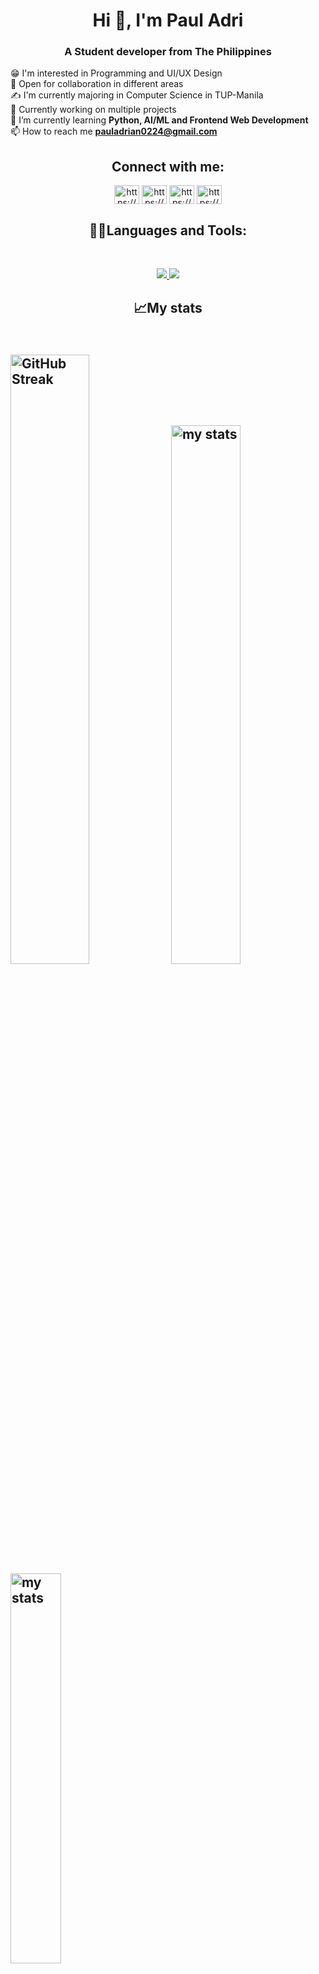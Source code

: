 <h1 align="center">Hi 👋, I'm Paul Adri</h1>
<h3 align="center">A Student developer from The Philippines</h3>

😁 I'm interested in Programming and UI/UX Design <br/>
🧐 Open for collaboration in different areas <br/>
✍️ I'm currently majoring in Computer Science in TUP-Manila <br/>
🔭 Currently working on multiple projects <br/>
🌱 I’m currently learning **Python, AI/ML and Frontend Web Development** <br/>
📫 How to reach me **pauladrian0224@gmail.com** <br/>

<h2 align="center">Connect with me:</h2>
<p align="center">
<a href="https://www.linkedin.com/in/paul-adrian-torres-464b2521b/" target="_blank"><img align="center" src="https://raw.githubusercontent.com/rahuldkjain/github-profile-readme-generator/master/src/images/icons/Social/linked-in-alt.svg" alt="https://www.linkedin.com/in/paul-adrian-torres-464b2521b/" height="30" width="40" /></a>
<a href="https://www.instagram.com/adrii_xml/" target="_blank"><img align="center" src="https://raw.githubusercontent.com/rahuldkjain/github-profile-readme-generator/master/src/images/icons/Social/instagram.svg" alt="https://www.instagram.com/adrii_xml/" height="30" width="40" /></a>
<a href="https://www.behance.net/porucreatives" target="_blank"><img align="center" src="https://raw.githubusercontent.com/rahuldkjain/github-profile-readme-generator/master/src/images/icons/Social/behance.svg" alt="https://www.behance.net/porucreatives" height="30" width="40" /></a>
<a href="https://www.facebook.com/paul.2444.444/" target="_blank"><img align="center" src="https://raw.githubusercontent.com/rahuldkjain/github-profile-readme-generator/master/src/images/icons/Social/facebook.svg" alt="https://www.facebook.com/paul.2444.444/" height="30" width="40" /></a>
</p>

<h2 align="center">👨‍💻Languages and Tools:</h2>
<br/>
<p align="center">
  <a href="https://skillicons.dev">
    <img src="https://skillicons.dev/icons?i=ps,ai,figma,blender,anaconda,androidstudio" />
    <img src="https://skillicons.dev/icons?i=bootstrap,c,cpp,java,html,css,js,flutter,php,py,flask,react,tensorflow,git,jquery" />
  </a>
</p>
<h2 align="center">📈My stats<h2>
  <br/>
<a href="https://git.io/streak-stats"><img width='50%' src="https://streak-stats.demolab.com?user=2pa4ul2&theme=dark" alt="GitHub Streak" /></a>
<img alt='my stats' width='47%' src="https://github-readme-stats.vercel.app/api?username=2pa4ul2&show_icons=true&theme=dark">
<img alt='my stats' align='center' width='40%' src="https://github-readme-stats.vercel.app/api/top-langs/?username=2pa4ul2&layout=compact&theme=dark">
